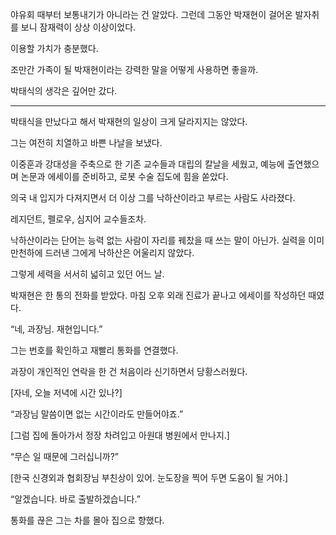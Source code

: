 야유회 때부터 보통내기가 아니라는 건 알았다. 그런데 그동안 박재현이 걸어온 발자취를 보니 잠재력이 상상 이상이었다.

이용할 가치가 충분했다.

조만간 가족이 될 박재현이라는 강력한 말을 어떻게 사용하면 좋을까.

박태식의 생각은 깊어만 갔다.

* * *

박태식을 만났다고 해서 박재현의 일상이 크게 달라지지는 않았다.

그는 여전히 치열하고 바쁜 나날을 보냈다.

이중훈과 강대성을 주축으로 한 기존 교수들과 대립의 칼날을 세웠고, 예능에 출연했으며 논문과 에세이를 준비하고, 로봇 수술 집도에 힘을 쏟았다.

의국 내 입지가 다져지면서 더 이상 그를 낙하산이라고 부르는 사람도 사라졌다.

레지던트, 펠로우, 심지어 교수들조차.

낙하산이라는 단어는 능력 없는 사람이 자리를 꿰찼을 때 쓰는 말이 아닌가. 실력을 이미 만천하에 드러낸 그에게 낙하산은 어울리지 않았다.

그렇게 세력을 서서히 넓히고 있던 어느 날.

박재현은 한 통의 전화를 받았다. 마침 오후 외래 진료가 끝나고 에세이를 작성하던 때였다.

“네, 과장님. 재현입니다.”

그는 번호를 확인하고 재빨리 통화를 연결했다.

과장이 개인적인 연락을 한 건 처음이라 신기하면서 당황스러웠다.

[자네, 오늘 저녁에 시간 있나?]

“과장님 말씀이면 없는 시간이라도 만들어야죠.”

[그럼 집에 돌아가서 정장 차려입고 아원대 병원에서 만나지.]

“무슨 일 때문에 그러십니까?”

[한국 신경외과 협회장님 부친상이 있어. 눈도장을 찍어 두면 도움이 될 거야.]

“알겠습니다. 바로 출발하겠습니다.”

통화를 끊은 그는 차를 몰아 집으로 향했다.